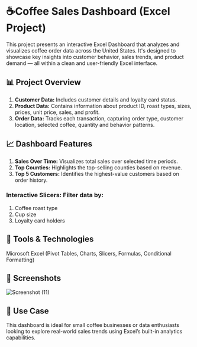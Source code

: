 # ☕Coffee Sales Dashboard (Excel Project)
This project presents an interactive Excel Dashboard that analyzes and visualizes coffee order data across the United States. It's designed to showcase key insights into customer behavior, sales trends, and product demand — all within a clean and user-friendly Excel interface.

## 📊 Project Overview
1. **Customer Data:** Includes customer details and loyalty card status.
2. **Product Data:** Contains information about product ID, roast types, sizes, prices, unit price, sales, and profit.
3. **Order Data:** Tracks each transaction, capturing order type, customer location, selected coffee, quantity and behavior patterns.

## 📈 Dashboard Features
1. **Sales Over Time:** Visualizes total sales over selected time periods.
2. **Top Counties:** Highlights the top-selling counties based on revenue.
3. **Top 5 Customers:** Identifies the highest-value customers based on order history.

### Interactive Slicers: Filter data by:
1. Coffee roast type
2. Cup size
3. Loyalty card holders

## 📁 Tools & Technologies
Microsoft Excel
(Pivot Tables, Charts, Slicers, Formulas, Conditional Formatting)

## 📸 Screenshots
![Screenshot (11)](https://github.com/user-attachments/assets/a24843ef-90aa-400f-b35c-484f265a32d0)

## 📌 Use Case
This dashboard is ideal for small coffee businesses or data enthusiasts looking to explore real-world sales trends using Excel’s built-in analytics capabilities.
